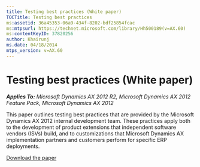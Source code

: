 ```yaml
---
title: Testing best practices (White paper)
TOCTitle: Testing best practices
ms:assetid: 36a45353-06a9-434f-8202-bdf25854fcac
ms:mtpsurl: https://technet.microsoft.com/library/Hh500189(v=AX.60)
ms:contentKeyID: 37820256
author: Khairunj
ms.date: 04/18/2014
mtps_version: v=AX.60
---
```


# Testing best practices (White paper) 


_**Applies To:** Microsoft Dynamics AX 2012 R2, Microsoft Dynamics AX 2012 Feature Pack, Microsoft Dynamics AX 2012_

This paper outlines testing best practices that are provided by the Microsoft Dynamics AX 2012 internal development team. These practices apply both to the development of product extensions that independent software vendors (ISVs) build, and to customizations that Microsoft Dynamics AX implementation partners and customers perform for specific ERP deployments.

[Download the paper](http://go.microsoft.com/fwlink/?linkid=229385)

  



